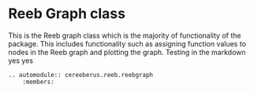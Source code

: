 # Reeb Graph class



This is the Reeb graph class which is the majority of functionality of the package.  This includes functionality such as assigning function values to nodes in the Reeb graph and plotting the graph.
Testing in the markdown yes yes

```{eval-rst}
.. automodule:: cereeberus.reeb.reebgraph
    :members:
```
